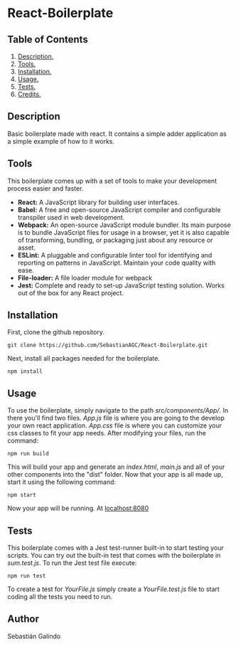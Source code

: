 # React-Boilerplate

## Table of Contents
1. [ Description. ](#desc)
2. [ Tools. ](#tool)
3. [ Installation. ](#inst)
4. [ Usage. ](#usage)
4. [ Tests. ](#test)
5. [ Credits. ](#credit)

<a name="desc"></a>
## Description
Basic boilerplate made with react. It contains a simple adder application as a simple example of how to it works.

<a name="tool"></a>
## Tools
This boilerplate comes up with a set of tools to make your development process easier and faster.

- **React:** A JavaScript library for building user interfaces.
- **Babel:** A free and open-source JavaScript compiler and configurable transpiler used in web development.
- **Webpack:** An open-source JavaScript module bundler. Its main purpose is to bundle JavaScript files for usage in a browser, yet it is also capable of transforming, bundling, or packaging just about any resource or asset.
- **ESLint:** A pluggable and configurable linter tool for identifying and reporting on patterns in JavaScript. Maintain your code quality with ease.
- **File-loader:** A file loader module for webpack
- **Jest:** Complete and ready to set-up JavaScript testing solution. Works out of the box for any React project.

<a name="inst"></a>
## Installation
First, clone the github repository.

```
git clone https://github.com/SebastianAGC/React-Boilerplate.git
```
Next, install all packages needed for the boilerplate.

```
npm install
```

<a name="usage"></a>
## Usage
To use the boilerplate, simply navigate to the path *src/components/App/*. In there you'll find two files. *App.js* file is where you are going to the develop your own react application. *App.css* file is where you can customize your css classes to fit your app needs. After modifying your files, run the command:

```
npm run build
```
This will build your app and generate an *index.html*, *main.js* and all of your other components into the "dist" folder. Now that your app is all made up, start it using the following command:

```
npm start
```

Now your app will be running. At [localhost:8080](https://localhost:8080)

<a name="test"></a>
## Tests

This boilerplate comes with a Jest test-runner built-in to start testing your scripts. You can try out the built-in test that comes with the boilerplate in *sum.test.js*. To run the Jest test file execute:

```
npm run test
```
To create a test for *YourFile.js* simply create a *YourFile.test.js* file to start coding all the tests you need to run.

<a name="credit"></a>
## Author
Sebastián Galindo
